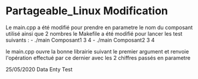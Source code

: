 # Partageable_Linux Modification

Le main.cpp a été modifié pour prendre en parametre le nom du composant utilisé ainsi que 2 nombres
le Makefile a été modifié pour lancer les test suivants :
		- ./main Composant1 3 4
		- ./main Composant2 3 4

le main.cpp ouvre la bonne librairie suivant le premier argument et renvoie l'opération effectué par ce dernier avec les 2 chiffres passés en parametre

25/05/2020 Data Enty Test
